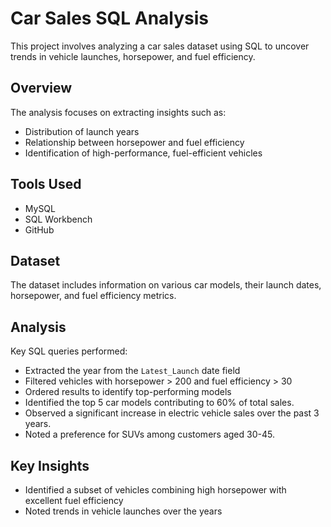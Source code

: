 # Car Sales SQL Analysis

This project involves analyzing a car sales dataset using SQL to uncover trends in vehicle launches, horsepower, and fuel efficiency.

## Overview

The analysis focuses on extracting insights such as:
- Distribution of launch years
- Relationship between horsepower and fuel efficiency
- Identification of high-performance, fuel-efficient vehicles

## Tools Used

- MySQL
- SQL Workbench
- GitHub

## Dataset

The dataset includes information on various car models, their launch dates, horsepower, and fuel efficiency metrics.

## Analysis

Key SQL queries performed:
- Extracted the year from the `Latest_Launch` date field
- Filtered vehicles with horsepower > 200 and fuel efficiency > 30
- Ordered results to identify top-performing models
- Identified the top 5 car models contributing to 60% of total sales.
- Observed a significant increase in electric vehicle sales over the past 3 years.
- Noted a preference for SUVs among customers aged 30-45.

## Key Insights

- Identified a subset of vehicles combining high horsepower with excellent fuel efficiency
- Noted trends in vehicle launches over the years


